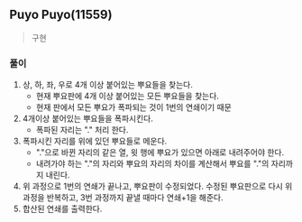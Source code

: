 ## Puyo Puyo(11559)
> 구현 

### 풀이 
1. 상, 하, 좌, 우로 4개 이상 붙어있는 뿌요들을 찾는다. 
   - 현재 뿌요판에 4개 이상 붙어있는 모든 뿌요들을 찾는다. 
   - 현재 판에서 모든 뿌요가 폭파되는 것이 1번의 연쇄이기 때문 
2. 4개이상 붙어있는 뿌요들을 폭파시킨다.
   - 폭파된 자리는 "." 처리 한다.  
3. 폭파시킨 자리를 위에 있던 뿌요들로 메운다. 
    - "."으로 바뀐 자리의 같은 열, 윗 행에 뿌요가 있으면 아래로 내려주어야 한다. 
    - 내려가야 하는 "."의 자리와 뿌요의 자리의 차이를 계산해서 뿌요를 "."의 자리까지 내린다.
4. 위 과정으로 1번의 연쇄가 끝나고, 뿌요판이 수정되었다. 수정된 뿌요판으로 다시 위 과정을 반복하고, 3번 과정까지 끝낼 때마다 연쇄+1을 해준다.
5. 합산된 연쇄를 출력한다. 